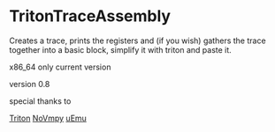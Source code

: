 # TritonTraceAssembly
Creates a trace, prints the registers and (if you wish) gathers the trace together into a basic block, simplify it with triton and paste it. 

x86_64 only current version

version 0.8

special thanks to 

[Triton](https://github.com/JonathanSalwan/Triton)
[NoVmpy](https://github.com/wallds/NoVmpy)
[uEmu](https://github.com/alexhude/uEmu)

